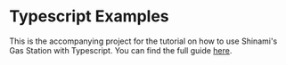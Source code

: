# Typescript Examples
This is the accompanying project for the tutorial on how to use Shinami's Gas Station with Typescript. You can find the full guide [here](https://docs.shinami.com/docs/sponsored-transaction-typescript-tutorial).
